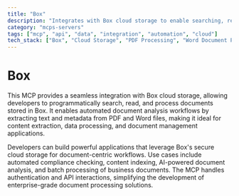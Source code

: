 ```yaml
---
title: "Box"
description: "Integrates with Box cloud storage to enable searching, reading, and processing of PDF and Word documents."
category: "mcps-servers"
tags: ["mcp", "api", "data", "integration", "automation", "cloud"]
tech_stack: ["Box", "Cloud Storage", "PDF Processing", "Word Document Processing", "Document Analysis"]
---
```


# Box

This MCP provides a seamless integration with Box cloud storage, allowing developers to programmatically search, read, and process documents stored in Box. It enables automated document analysis workflows by extracting text and metadata from PDF and Word files, making it ideal for content extraction, data processing, and document management applications.

Developers can build powerful applications that leverage Box's secure cloud storage for document-centric workflows. Use cases include automated compliance checking, content indexing, AI-powered document analysis, and batch processing of business documents. The MCP handles authentication and API interactions, simplifying the development of enterprise-grade document processing solutions.
